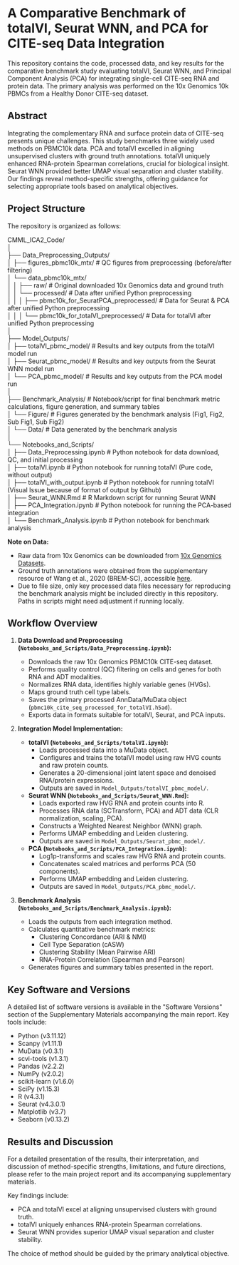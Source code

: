 # A Comparative Benchmark of totalVI, Seurat WNN, and PCA for CITE-seq Data Integration 
This repository contains the code, processed data, and key results for the comparative benchmark study evaluating totalVI, Seurat WNN, and Principal Component Analysis (PCA) for integrating single-cell CITE-seq RNA and protein data. The primary analysis was performed on the 10x Genomics 10k PBMCs from a Healthy Donor CITE-seq dataset.

## Abstract

Integrating the complementary RNA and surface protein data of CITE-seq presents unique challenges. This study benchmarks three widely used methods on PBMC10k data. PCA and totalVI excelled in aligning unsupervised clusters with ground truth annotations. totalVI uniquely enhanced RNA-protein Spearman correlations, crucial for biological insight. Seurat WNN provided better UMAP visual separation and cluster stability. Our findings reveal method-specific strengths, offering guidance for selecting appropriate tools based on analytical objectives.

## Project Structure

The repository is organized as follows:

CMML_ICA2_Code/  
│  
├── Data_Preprocessing_Outputs/  
│ ├── figures_pbmc10k_mtx/ # QC figures from preprocessing (before/after filtering)  
│ └── data_pbmc10k_mtx/  
│ │ ├── raw/ # Original downloaded 10x Genomics data and ground truth  
│ │ └── processed/ # Data after unified Python preprocessing   
│ │ │ ├── pbmc10k_for_SeuratPCA_preprocessed/ # Data for Seurat & PCA after unified Python preprocessing   
│ │ │ └── pbmc10k_for_totalVI_preprocessed/ # Data for totalVI after unified Python preprocessing   
│  
├── Model_Outputs/  
│ ├── totalVI_pbmc_model/ # Results and key outputs from the totalVI model run   
│ ├── Seurat_pbmc_model/ # Results and key outputs from the Seurat WNN model run  
│ └── PCA_pbmc_model/ # Results and key outputs from the PCA model run   
│  
├── Benchmark_Analysis/ # Notebook/script for final benchmark metric calculations, figure generation, and summary tables  
│ └── Figure/ # Figures generated by the benchmark analysis (Fig1, Fig2, Sub Fig1, Sub Fig2)  
│ └── Data/ # Data generated by the benchmark analysis  
│  
└── Notebooks_and_Scripts/  
│ ├── Data_Preprocessing.ipynb # Python notebook for data download, QC, and initial processing  
│ ├── totalVI.ipynb # Python notebook for running totalVI (Pure code, without output)  
│ ├── totalVI_with_output.ipynb # Python notebook for running totalVI (Visual Issue because of format of output by Github)  
│ ├── Seurat_WNN.Rmd # R Markdown script for running Seurat WNN  
│ ├── PCA_Integration.ipynb # Python notebook for running the PCA-based integration  
│ └── Benchmark_Analysis.ipynb  # Python notebook for benchmark analysis  


**Note on Data:**
*   Raw data from 10x Genomics can be downloaded from [10x Genomics Datasets](https://support.10xgenomics.com/single-cell-gene-expression/datasets/3.0.0/pbmc_10k_protein_v3).
*   Ground truth annotations were obtained from the supplementary resource of Wang et al., 2020 (BREM-SC), accessible [here](https://github.com/tarot0410/BREMSC/blob/master/data/RealData/10X10k/truth_10X10k.csv).
*   Due to file size, only key processed data files necessary for reproducing the benchmark analysis might be included directly in this repository. Paths in scripts might need adjustment if running locally.

## Workflow Overview

1.  **Data Download and Preprocessing (`Notebooks_and_Scripts/Data_Preprocessing.ipynb`):**
    *   Downloads the raw 10x Genomics PBMC10k CITE-seq dataset.
    *   Performs quality control (QC) filtering on cells and genes for both RNA and ADT modalities.
    *   Normalizes RNA data, identifies highly variable genes (HVGs).
    *   Maps ground truth cell type labels.
    *   Saves the primary processed AnnData/MuData object (`pbmc10k_cite_seq_processed_for_totalVI.h5ad`).
    *   Exports data in formats suitable for totalVI, Seurat, and PCA inputs.

2.  **Integration Model Implementation:**
    *   **totalVI (`Notebooks_and_Scripts/totalVI.ipynb`):**
        *   Loads processed data into a MuData object.
        *   Configures and trains the totalVI model using raw HVG counts and raw protein counts.
        *   Generates a 20-dimensional joint latent space and denoised RNA/protein expressions.
        *   Outputs are saved in `Model_Outputs/totalVI_pbmc_model/`.
    *   **Seurat WNN (`Notebooks_and_Scripts/Seurat_WNN.Rmd`):**
        *   Loads exported raw HVG RNA and protein counts into R.
        *   Processes RNA data (SCTransform, PCA) and ADT data (CLR normalization, scaling, PCA).
        *   Constructs a Weighted Nearest Neighbor (WNN) graph.
        *   Performs UMAP embedding and Leiden clustering.
        *   Outputs are saved in `Model_Outputs/Seurat_pbmc_model/`.
    *   **PCA (`Notebooks_and_Scripts/PCA_Integration.ipynb`):**
        *   Log1p-transforms and scales raw HVG RNA and protein counts.
        *   Concatenates scaled matrices and performs PCA (50 components).
        *   Performs UMAP embedding and Leiden clustering.
        *   Outputs are saved in `Model_Outputs/PCA_pbmc_model/`.

3.  **Benchmark Analysis (`Notebooks_and_Scripts/Benchmark_Analysis.ipynb`):**
    *   Loads the outputs from each integration method.
    *   Calculates quantitative benchmark metrics:
        *   Clustering Concordance (ARI & NMI)
        *   Cell Type Separation (cASW)
        *   Clustering Stability (Mean Pairwise ARI)
        *   RNA-Protein Correlation (Spearman and Pearson)
    *   Generates figures and summary tables presented in the report.

## Key Software and Versions

A detailed list of software versions is available in the "Software Versions" section of the Supplementary Materials accompanying the main report. Key tools include:

*   Python (v3.11.12)
*   Scanpy (v1.11.1)
*   MuData (v0.3.1)
*   scvi-tools (v1.3.1)
*   Pandas (v2.2.2)
*   NumPy (v2.0.2)
*   scikit-learn (v1.6.0)
*   SciPy (v1.15.3)
*   R (v4.3.1)
*   Seurat (v4.3.0.1)
*   Matplotlib (v3.7)
*   Seaborn (v0.13.2)

## Results and Discussion

For a detailed presentation of the results, their interpretation, and discussion of method-specific strengths, limitations, and future directions, please refer to the main project report and its accompanying supplementary materials.

Key findings include:
*   PCA and totalVI excel at aligning unsupervised clusters with ground truth.
*   totalVI uniquely enhances RNA-protein Spearman correlations.
*   Seurat WNN provides superior UMAP visual separation and cluster stability.

The choice of method should be guided by the primary analytical objective.
